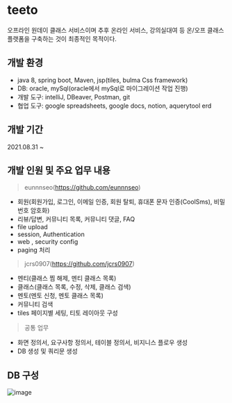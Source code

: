 # teeto
오프라인 원데이 클래스 서비스이며 추후 온라인 서비스, 강의실대여 등 온/오프 클래스 플랫폼을 구축하는 것이 최종적인 목적이다.

## 개발 환경 
- java 8, spring boot, Maven, jsp(tiles, bulma Css framework)
- DB: oracle, mySql(oracle에서 mySql로 마이그레이션 작업 진행)
- 개발 도구: intelliJ, DBeaver, Postman, git
- 협업 도구: google spreadsheets, google docs, notion, aquerytool erd

## 개발 기간
2021.08.31 ~

## 개발 인원 및 주요 업무 내용
> eunnnseo(https://github.com/eunnnseo)
- 회원(회원가입, 로그인, 이메일 인증, 회원 탈퇴, 휴대폰 문자 인증(CoolSms), 비밀번호 암호화)
- 리뷰/답변, 커뮤니티 목록, 커뮤니티 댓글, FAQ
- file upload
- session, Authentication
- web , security config
- paging 처리

> jcrs0907(https://github.com/jcrs0907)
- 멘티(클래스 찜 해제, 멘티 클래스 목록)
- 클래스(클래스 목록, 수정, 삭제, 클래스 검색)
- 멘토(멘토 신청, 멘토 클래스 목록)
- 커뮤니티 검색
- tiles 페이지별 세팅, 티토 레이아웃 구성

> 공통 업무
- 화면 정의서, 요구사항 정의서, 테이블 정의서, 비지니스 플로우 생성
- DB 생성 및 쿼리문 생성

## DB 구성
![image](https://user-images.githubusercontent.com/64838115/152900131-99874b19-ef9c-460f-a0a9-018a2d4d3903.png)


